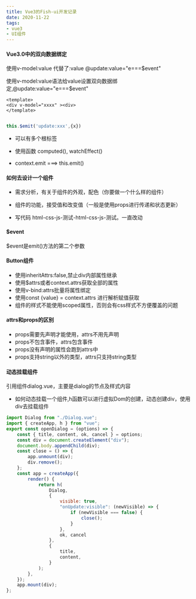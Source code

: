 ```yaml
---
title: Vue3的Fish-ui开发记录
date: 2020-11-22
tags:
- vue3
- UI组件
---
```


#### Vue3.0中的双向数据绑定

使用v-model:value 代替了:value @update:value="e===$event"

使用v-model:value语法给value设置双向数据绑定,@update:value="e===$event"

```vue
<template>
<div v-model="xxxx" ><div>
</template>
```

```javascript

this.$emit('update:xxx',{x})
```

* 可以有多个根标签

* 使用函数 computed(), watchEffect()

* context.emit ===> this.emit()

#### 如何去设计一个组件

* 需求分析，有关于组件的外观，配色（你要做一个什么样的组件）

* 组件的功能，接受值和改变值（一般是使用props进行传递和状态更新）

* 写代码 html-css-js-测试-html-css-js-测试。一直改动

#### $event

$event是emit()方法的第二个参数

#### Button组件

* 使用inheritAttrs:false,禁止div内部属性继承
* 使用$attrs或者context.attrs获取全部的属性
* 使用v-bind:attrs批量将属性绑定
* 使用const  {value} = context.attrs 进行解析赋值获取
* 组件的样式不能使用scoped属性，否则会有css样式不方便覆盖的问题

#### attrs和props的区别

* props需要先声明才能使用，attrs不用先声明
* props不包含事件，attrs包含事件
* props没有声明的属性会跑到attrs中
* props支持string以外的类型，attrs只支持string类型

#### 动态挂载组件

引用组件dialog.vue，主要是dialog的节点及样式内容


* 如何动态挂载一个组件,h函数可以进行虚拟Dom的创建，动态创建div，使用div去挂载组件

```javascript
import Dialog from "./Dialog.vue";
import { createApp, h } from "vue";
export const openDialog = (options) => {
    const { title, content, ok, cancel } = options;
    const div = document.createElement("div");
    document.body.appendChild(div);
    const close = () => {
        app.unmount(div);
        div.remove();
    };
    const app = createApp({
        render() {
            return h(
                Dialog,
                {
                    visible: true,
                    "onUpdate:visible": (newVisible) => {
                        if (newVisible === false) {
                            close();
                        }
                    },
                    ok, cancel
                },
                {
                    title,
                    content,
                }
            );
        },
    });
    app.mount(div);
};
```
